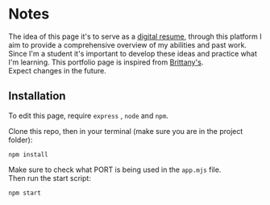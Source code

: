 # Notes
The idea of this page it's to serve as a <a href="https://joaobraun.onrender.com">digital resume</a>, through this platform I aim to provide a comprehensive overview of my abilities and past work.
Since I'm a student it's important to develop these ideas and practice what I'm learning.
This portfolio page is inspired from <a href="https://github.com/bchiang7">Brittany's</a>.
<br>Expect changes in the future.

## Installation

To edit this page, require ```express``` , ```node``` and ```npm```.

Clone this repo, then in your terminal (make sure you are in the project folder):
```
npm install
```
Make sure to check what PORT is being used in the ```app.mjs``` file. <br>Then run the start script:
```
npm start
```
